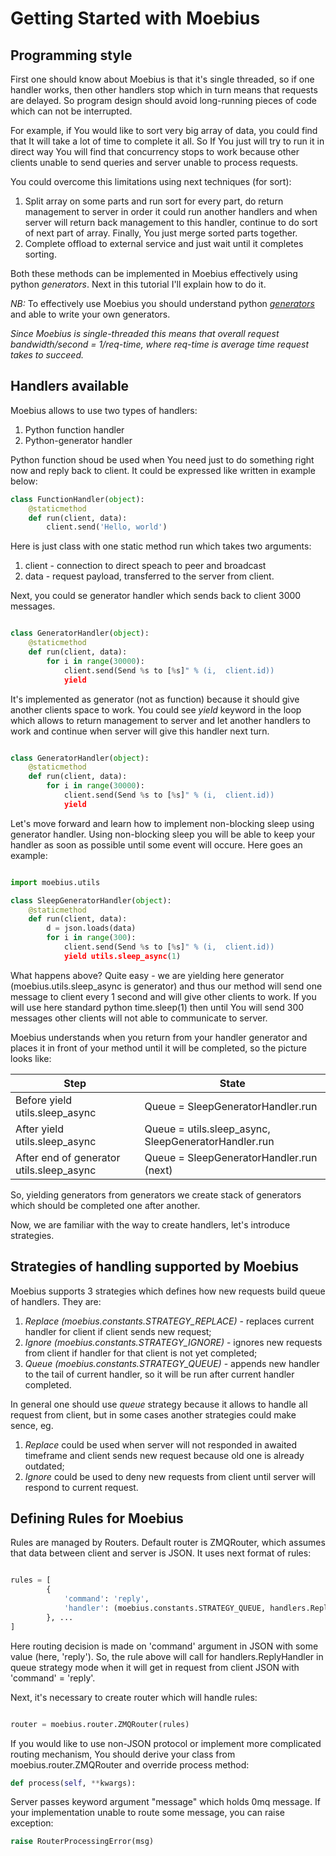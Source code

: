 # Getting Started with Moebius

## Programming style

First one should know about Moebius is that it's single threaded, so if one handler works, then other handlers stop which in turn means that requests are delayed. So program design should avoid long-running pieces of code which can not be interrupted. 

For example, if You would like to sort very big array of data, you could find that It will take a lot of time to complete it all. So If You just will try to run it in direct way You will find that concurrency stops to work because other clients unable to send queries and server unable to process requests.

You could overcome this limitations using next techniques (for sort):

1. Split array on some parts and run sort for every part, do return management to server in order it could run another handlers and when server will return back management to this handler, continue to do sort of next part of array. Finally, You just merge sorted parts together.
2. Complete offload to external service and just wait until it completes sorting.

Both these methods can be implemented in Moebius effectively using python *generators*. Next in this tutorial I'll explain how to do it.

*NB:* To effectively use Moebius you should understand python [*generators*](https://wiki.python.org/moin/Generators) and able to write your own generators.

*Since Moebius is single-threaded this means that overall request bandwidth/second = 1/req-time, where req-time is average time request takes to succeed.*

## Handlers available

Moebius allows to use two types of handlers:

1. Python function handler
2. Python-generator handler

Python function shoud be used when You need just to do something right now and reply back to client. It could be expressed like written in example below:

```python
class FunctionHandler(object):
    @staticmethod
    def run(client, data):
        client.send('Hello, world')
```

Here is just class with one static method run which takes two arguments:
1. client - connection to direct speach to peer and broadcast
2. data - request payload, transferred to the server from client.

Next, you could se generator handler which sends back to client 3000 messages.

```python

class GeneratorHandler(object):
    @staticmethod
    def run(client, data):
        for i in range(30000):
            client.send(Send %s to [%s]" % (i,  client.id))
            yield
```

It's implemented as generator (not as function) because it should give another clients space to work. You could see _yield_ keyword in the loop which allows to return management to server and let another handlers to work and continue when server will give this handler next turn.

```python

class GeneratorHandler(object):
    @staticmethod
    def run(client, data):
        for i in range(30000):
            client.send(Send %s to [%s]" % (i,  client.id))
            yield
```

Let's move forward and learn how to implement non-blocking sleep using generator handler. Using non-blocking sleep you will be able to keep your handler as soon as possible until some event will occure. Here goes an example:

```python

import moebius.utils

class SleepGeneratorHandler(object):
    @staticmethod
    def run(client, data):
        d = json.loads(data)
        for i in range(300):
            client.send(Send %s to [%s]" % (i,  client.id))
            yield utils.sleep_async(1)
```

What happens above? Quite easy - we are yielding here generator (moebius.utils.sleep_async is generator) and thus our method will send one message to client every 1 second and will give other clients to work. If you will use here standard python time.sleep(1) then until You will send 300 messages other clients will not able to communicate to server.

Moebius understands when you return from your handler generator and places it in front of your method until it will be completed, so the picture looks like:

|Step                                     | State                                                   |
|-----------------------------------------|--------------------------------------------------------- |
|Before yield utils.sleep_async           | Queue = SleepGeneratorHandler.run |
|After yield  utils.sleep_async           | Queue = utils.sleep_async, SleepGeneratorHandler.run |
|After end of generator utils.sleep_async | Queue = SleepGeneratorHandler.run (next) |

So, yielding generators from generators we create stack of generators which should be completed one after another.

Now, we are familiar with the way to create handlers, let's introduce strategies.

## Strategies of handling supported by Moebius

Moebius supports 3 strategies which defines how new requests build queue of handlers. They are:

1. _Replace (moebius.constants.STRATEGY_REPLACE)_ - replaces current handler for client if client sends new request;
2. _Ignore (moebius.constants.STRATEGY_IGNORE)_ - ignores new requests from client if handler for that client is not yet completed;
3. _Queue (moebius.constants.STRATEGY_QUEUE)_ - appends new handler to the tail of current handler, so it will be run after current handler completed.
 
In general one should use _queue_ strategy because it allows to handle all request from client, but in some cases another strategies could make sence, eg.

1. _Replace_ could be used when server will not responded in awaited timeframe and client sends new request because old one is already outdated;
2. _Ignore_ could be used to deny new requests from client until server will respond to current request.

## Defining Rules for Moebius

Rules are managed by Routers. Default router is ZMQRouter, which assumes that data between client and server is JSON. It uses next format of rules:

```python

rules = [
        {
            'command': 'reply',
            'handler': (moebius.constants.STRATEGY_QUEUE, handlers.ReplyHandler)
        }, ...
]

```

Here routing decision is made on 'command' argument in JSON with some value (here, 'reply'). So, the rule above will call for handlers.ReplyHandler in queue strategy mode when it will get in request from client JSON with 'command' = 'reply'.

Next, it's necessary to create router which will handle rules:

```python

router = moebius.router.ZMQRouter(rules)

```

If you would like to use non-JSON protocol or implement more complicated routing mechanism, You should derive your class from moebius.router.ZMQRouter and override process method:

```python
def process(self, **kwargs):
```

Server passes keyword argument "message" which holds 0mq message. If your implementation unable to route some message, you can raise exception:

```python
raise RouterProcessingError(msg)
```
